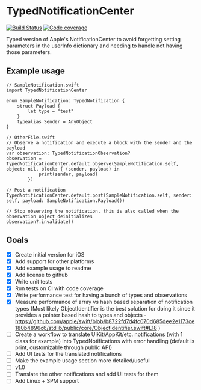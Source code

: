 # TypedNotificationCenter

[![Build Status](https://travis-ci.org/Cyberbeni/TypedNotificationCenter.svg?branch=master)](https://travis-ci.org/Cyberbeni/TypedNotificationCenter) [![Code coverage](https://codecov.io/github/Cyberbeni/TypedNotificationCenter/coverage.svg?branch=master)](https://codecov.io/github/Cyberbeni/TypedNotificationCenter?branch=master)

Typed version of Apple's NotificationCenter to avoid forgetting setting parameters in the userInfo dictionary and needing to handle not having those parameters.

## Example usage

```
// SampleNotification.swift
import TypedNotificationCenter

enum SampleNotification: TypedNotification {
    struct Payload {
        let type = "test"
    }
    typealias Sender = AnyObject
}
```

```
// OtherFile.swift
// Observe a notification and execute a block with the sender and the payload
var observation: TypedNotificationObservation?
observation = TypedNotificationCenter.default.observe(SampleNotification.self, object: nil, block: { (sender, payload) in
            print(sender, payload)
        })

// Post a notification
TypedNotificationCenter.default.post(SampleNotification.self, sender: self, payload: SampleNotification.Payload())

// Stop observing the notification, this is also called when the observation object deinitializes
observation?.invalidate()
```

## Goals
- [x] Create initial version for iOS
- [x] Add support for other platforms
- [x] Add example usage to readme
- [x] Add license to github
- [x] Write unit tests
- [x] Run tests on CI with code coverage
- [x] Write performance test for having a bunch of types and observations
- [x] Measure performance of array vs hash based separation of notification types (Most likely ObjectIdentifier is the best solution for doing it since it provides a pointer based hash to types and objects - https://github.com/apple/swift/blob/b8722fd7d4fc070d685dee2e1173ce180b4896c6/stdlib/public/core/ObjectIdentifier.swift#L18 )
- [ ] Create a workflow to translate UIKit/AppKit/etc. notifications (with 1 class for example) into TypedNotifications with error handling (default is print, customizable through public API)
- [ ] Add UI tests for the translated notifications
- [ ] Make the example usage section more detailed/useful
- [ ] v1.0
- [ ] Translate the other notifications and add UI tests for them
- [ ] Add Linux + SPM support
